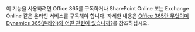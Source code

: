 이 기능을 사용하려면 Office 365를 구독하거나 SharePoint Online 또는 Exchange Online 같은 온라인 서비스를 구독해야 합니다. 자세한 내용은 [Office 365란 무엇이며 Dynamics 365(온라인)와 어떤 관련이 있습니까?](https://docs.microsoft.com/dynamics365/customer-engagement/admin/what-office-365-how-does-relate)를 참조하십시오.